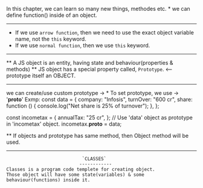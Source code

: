In this chapter, we can learn so many new things, methodes etc.
    * we can define function() inside of an object.

_______________________

* If we use `arrow function`, then we need to use the exact object variable name, not the `this` keyword.
* If we use `normal function`, then we use `this` keyword. 
_______________________________________________________________

** A JS object is an entity, having state and behaviour(properties & methods)
** JS object has a special property called, `Prototype`. <-- prototype itself an OBJECT.
_____________________________________________________

we can create/use custom prototype ->
    * To set prototype, we use -> '__proto__'
Exmp: 
    const data = {
  company: "Infosis",
  turnOver: "600 cr",
  share: function () {
    console.log("Net share is 25% of turnover");
  },
};

const incometax = {
  annualTax: "25 cr",
};
// Use 'data' object as prototype in 'incometax' object.
incometax.__proto__ = data;  

** If objects and prototype has same method,
    then Object method will be used.
____________________________________________________________    
                                `CLASSES`
                               ------------
    Classes is a program code templete for creating object.
    Those object will have some state(variables) & some behaviour(functions) inside it.
